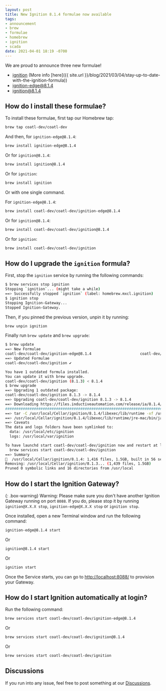 ```yaml
---
layout: post
title: New Ignition 8.1.4 formulae now available
tags:
- announcement
- brew
- formulae
- homebrew
- ignition
- scada
date: 2021-04-01 18:19 -0700
---
```

We are proud to announce three new formulae!

- [ignition](https://formulae.coatl.dev/formula/ignition) (More info [here]({{ site.url }}/blog/2021/03/04/stay-up-to-date-with-the-ignition-formula))
- [ignition-edge@8.1.4](https://formulae.coatl.dev/formula/ignition-edge@8.1.4)
- [ignition@8.1.4](https://formulae.coatl.dev/formula/ignition@8.1.4)

## How do I install these formulae?

To install these formulae, first tap our Homebrew tap:

```bash
brew tap coatl-dev/coatl-dev
```

And then, for `ignition-edge@8.1.4`:

```bash
brew install ignition-edge@8.1.4
```

Or for `ignition@8.1.4`:

```bash
brew install ignition@8.1.4
```

Or for `ignition`:

```bash
brew install ignition
```

Or with one single command.

For `ignition-edge@8.1.4`:

```bash
brew install coatl-dev/coatl-dev/ignition-edge@8.1.4
```

Or for `ignition@8.1.4`:

```bash
brew install coatl-dev/coatl-dev/ignition@8.1.4
```

Or for `ignition`:

```bash
brew install coatl-dev/coatl-dev/ignition
```

## How do I upgrade the `ignition` formula?

First, stop the `ignition` service by running the following commands:

```bash
$ brew services stop ignition
Stopping `ignition`... (might take a while)
==> Successfully stopped `ignition` (label: homebrew.mxcl.ignition)
$ ignition stop
Stopping Ignition-Gateway...
Stopped Ignition-Gateway.
```

Then, if you pinned the previous version, unpin it by running:

```bash
brew unpin ignition
```

Finally run `brew update` and `brew upgrade`:

```bash
$ brew update
==> New Formulae
coatl-dev/coatl-dev/ignition-edge@8.1.4                      coatl-dev/coatl-dev/ignition@8.1.4
==> Updated Formulae
coatl-dev/coatl-dev/ignition ✔

You have 1 outdated formula installed.
You can update it with brew upgrade.
coatl-dev/coatl-dev/ignition (8.1.3) < 8.1.4
$ brew upgrade
==> Upgrading 1 outdated package:
coatl-dev/coatl-dev/ignition 8.1.3 -> 8.1.4
==> Upgrading coatl-dev/coatl-dev/ignition 8.1.3 -> 8.1.4 
==> Downloading https://files.inductiveautomation.com/release/ia/8.1.4/20210401-0932/Ignition-osx-8.1.4.zip
######################################################################## 100.0%
==> tar -C /usr/local/Cellar/ignition/8.1.4/libexec/lib/runtime -xf /usr/local/Cellar/ignition/8.1.4/libexec/lib/runtime
==> /usr/local/Cellar/ignition/8.1.4/libexec/lib/runtime/jre-mac/bin/java -classpath /usr/local/Cellar/ignition/8.1.4/li
==> Caveats
The data and logs folders have been symlinked to:
  data: /usr/local/etc/ignition
  logs: /usr/local/var/ignition

To have launchd start coatl-dev/coatl-dev/ignition now and restart at login:
  brew services start coatl-dev/coatl-dev/ignition
==> Summary
🍺  /usr/local/Cellar/ignition/8.1.4: 1,416 files, 1.5GB, built in 56 seconds
Removing: /usr/local/Cellar/ignition/8.1.3... (1,439 files, 1.5GB)
Pruned 0 symbolic links and 16 directories from /usr/local
```

## How do I start the Ignition Gateway?

{: .box-warning}
Warning: Please make sure you don't have another Ignition Gateway running on port `8088`. If you do, please stop it by running `ignition@X.X.X stop`, `ignition-edge@X.X.X stop` or `ignition stop`.

Once installed, open a new Terminal window and run the following command:

```bash
ignition-edge@8.1.4 start
```

Or

```bash
ignition@8.1.4 start
```

Or

```bash
ignition start
```

Once the Service starts, you can go to <http://localhost:8088/> to provision your Gateway.

## How do I start Ignition automatically at login?

Run the following command:

```bash
brew services start coatl-dev/coatl-dev/ignition-edge@8.1.4
```

Or

```bash
brew services start coatl-dev/coatl-dev/ignition@8.1.4
```

Or

```bash
brew services start coatl-dev/coatl-dev/ignition
```

## Discussions

If you run into any issue, feel free to post something at our [Discussions](https://github.com/coatl-dev/discussions/discussions).
